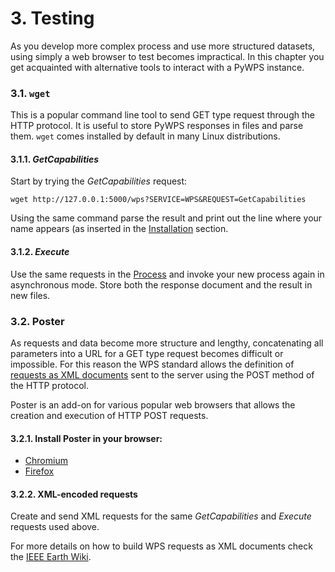 # 3. Testing

As you develop more complex process and use more structured datasets, using
simply a web browser to test becomes impractical. In this chapter you get
acquainted with alternative tools to interact with a PyWPS instance.

### 3.1. `wget` 

This is a popular command line tool to send GET type request through the HTTP
protocol. It is useful to store PyWPS responses in files and parse them. `wget`
comes installed by default in many Linux distributions.

#### 3.1.1. *GetCapabilities*

Start by trying the *GetCapabilities* request:

```
wget http://127.0.0.1:5000/wps?SERVICE=WPS&REQUEST=GetCapabilities
```

Using the same command parse the result and print out the line where your name
appears (as inserted in the [Installation](01-Installation.md) section.

#### 3.1.2. *Execute*

Use the same requests in the [Process](02-Process.md) and invoke your new
process again in asynchronous mode. Store both the response document and the
result in new files.

### 3.2. Poster

As requests and data become more structure and lengthy, concatenating all
parameters into a URL for a GET type request becomes difficult or impossible.
For this reason the WPS standard allows the definition of [requests as XML
documents](http://geoprocessing.info/wpsdoc/1x0ExecutePOST) sent to the server
using the POST method of the HTTP protocol.

Poster is an add-on for various popular web browsers that allows the creation
and execution of HTTP POST requests. 

#### 3.2.1. Install Poster in your browser: 

 - [Chromium](https://chrome.google.com/webstore/detail/chrome-poster/cdjfedloinmbppobahmonnjigpmlajcd)
 - [Firefox](https://addons.mozilla.org/en-US/firefox/addon/poster/)

#### 3.2.2. XML-encoded requests

Create and send XML requests for the same *GetCapabilities* and *Execute*
requests used above.  

For more details on how to build WPS requests as XML documents check the [IEEE
Earth
Wiki](http://wiki.ieee-earth.org/Documents/GEOSS_Tutorials/GEOSS_Provider_Tutorials/Web_Processing_Service_Tutorial_for_GEOSS_Providers/Section_2%3a_Introduction_to_WPS).


